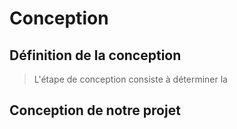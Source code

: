 # Conception

## Définition de la conception

> L'étape de conception consiste à déterminer la 

## Conception de notre projet